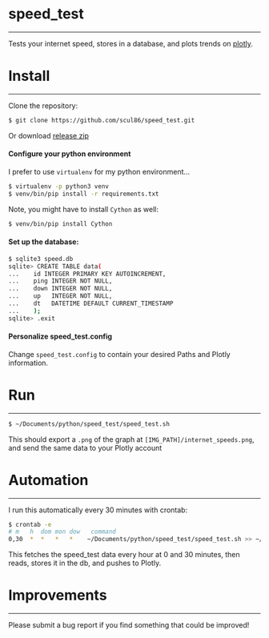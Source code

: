 # speed_test
---
Tests your internet speed, stores in a database, and plots trends on [plotly](https://plot.ly).

# Install
---
Clone the repository:
```sh
$ git clone https://github.com/scul86/speed_test.git
```
Or download [release zip](https://github.com/scul86/speed_test/releases)

#### Configure your python environment
I prefer to use `virtualenv` for my python environment...
```sh
$ virtualenv -p python3 venv
$ venv/bin/pip install -r requirements.txt
```
Note, you might have to install `Cython` as well:
```sh
$ venv/bin/pip install Cython
```

#### Set up the database:
```sh
$ sqlite3 speed.db
sqlite> CREATE TABLE data(
...    id INTEGER PRIMARY KEY AUTOINCREMENT,
...    ping INTEGER NOT NULL,
...    down INTEGER NOT NULL,
...    up   INTEGER NOT NULL,
...    dt   DATETIME DEFAULT CURRENT_TIMESTAMP
...    );
sqlite> .exit
```

#### Personalize speed_test.config
Change `speed_test.config` to contain your desired Paths and Plotly information.

# Run
---
```sh
$ ~/Documents/python/speed_test/speed_test.sh
```
This should export a `.png` of the graph at `[IMG_PATH]/internet_speeds.png`, and send the same data to your Plotly account

# Automation
---
I run this automatically every 30 minutes with crontab:
```sh
$ crontab -e
# m   h  dom mon dow   command
0,30  *  *   *   *    ~/Documents/python/speed_test/speed_test.sh >> ~/Documents/python/speed_test/speed.log 2>&1
```
This fetches the speed_test data every hour at 0 and 30 minutes, then reads, stores it in the db, and pushes to Plotly.

# Improvements
---
Please submit a bug report if you find something that could be improved!
